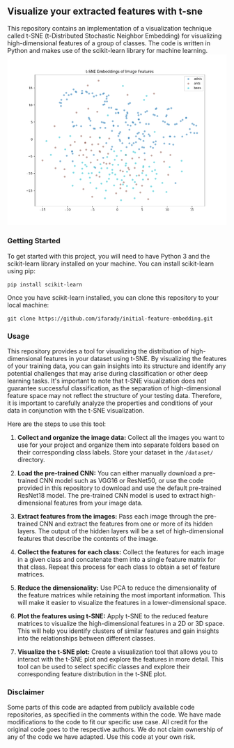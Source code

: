 
## Visualize your extracted features with t-sne
This repository contains an implementation of a visualization technique called t-SNE (t-Distributed Stochastic Neighbor Embedding) for visualizing high-dimensional features of a group of classes. The code is written in Python and makes use of the scikit-learn library for machine learning.
![Sample image](Figure_1.png)
### Getting Started
To get started with this project, you will need to have Python 3 and the scikit-learn library installed on your machine. You can install scikit-learn using pip:
```
pip install scikit-learn
```
Once you have scikit-learn installed, you can clone this repository to your local machine:
```
git clone https://github.com/ifarady/initial-feature-embedding.git
```

### Usage
This repository provides a tool for visualizing the distribution of high-dimensional features in your dataset using t-SNE. By visualizing the features of your training data, you can gain insights into its structure and identify any potential challenges that may arise during classification or other deep learning tasks. It's important to note that t-SNE visualization does not guarantee successful classification, as the separation of high-dimensional feature space may not reflect the structure of your testing data. Therefore, it is important to carefully analyze the properties and conditions of your data in conjunction with the t-SNE visualization.

Here are the steps to use this tool:

1.  **Collect and organize the image data:** Collect all the images you want to use for your project and organize them into separate folders based on their corresponding class labels. Store your dataset in the `/dataset/` directory.
    
2.  **Load the pre-trained CNN:** You can either manually download a pre-trained CNN model such as VGG16 or ResNet50, or use the code provided in this repository to download and use the default pre-trained ResNet18 model. The pre-trained CNN model is used to extract high-dimensional features from your image data.
    
3.  **Extract features from the images:** Pass each image through the pre-trained CNN and extract the features from one or more of its hidden layers. The output of the hidden layers will be a set of high-dimensional features that describe the contents of the image.
    
4.  **Collect the features for each class:** Collect the features for each image in a given class and concatenate them into a single feature matrix for that class. Repeat this process for each class to obtain a set of feature matrices.
    
5.  **Reduce the dimensionality:** Use PCA to reduce the dimensionality of the feature matrices while retaining the most important information. This will make it easier to visualize the features in a lower-dimensional space.
    
6.  **Plot the features using t-SNE:** Apply t-SNE to the reduced feature matrices to visualize the high-dimensional features in a 2D or 3D space. This will help you identify clusters of similar features and gain insights into the relationships between different classes.
    
7.  **Visualize the t-SNE plot:** Create a visualization tool that allows you to interact with the t-SNE plot and explore the features in more detail. This tool can be used to select specific classes and explore their corresponding feature distribution in the t-SNE plot.

### Disclaimer
Some parts of this code are adapted from publicly available code repositories, as specified in the comments within the code. We have made modifications to the code to fit our specific use case. All credit for the original code goes to the respective authors. We do not claim ownership of any of the code we have adapted. Use this code at your own risk.
